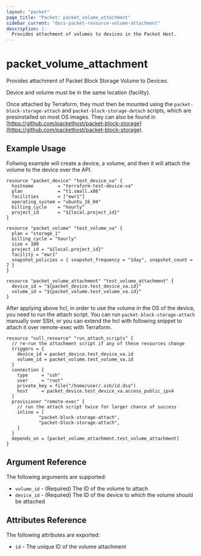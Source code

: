 ```yaml
---
layout: "packet"
page_title: "Packet: packet_volume_attachment"
sidebar_current: "docs-packet-resource-volume-attachment"
description: |-
  Provides attachment of volumes to devices in the Packet Host.
---
```


# packet\_volume\_attachment

Provides attachment of Packet Block Storage Volume to Devices.

Device and volume must be in the same location (facility).

Once attached by Terraform, they must then be mounted using the `packet-block-storage-attach` and `packet-block-storage-detach` scripts, which are presinstalled on most OS images. They can also be found in [https://github.com/packethost/packet-block-storage](https://github.com/packethost/packet-block-storage).

## Example Usage

Follwing example will create a device, a volume, and then it will attach the volume to the device over the API.

```hcl
resource "packet_device" "test_device_va" {
  hostname         = "terraform-test-device-va"
  plan             = "t1.small.x86"
  facilities       = ["ewr1"]
  operating_system = "ubuntu_16_04"
  billing_cycle    = "hourly"
  project_id       = "${local.project_id}"
}

resource "packet_volume" "test_volume_va" {
  plan = "storage_1"
  billing_cycle = "hourly"
  size = 100
  project_id = "${local.project_id}"
  facility = "ewr1"
  snapshot_policies = { snapshot_frequency = "1day", snapshot_count = 7 }
}

resource "packet_volume_attachment" "test_volume_attachment" {
  device_id = "${packet_device.test_device_va.id}"
  volume_id = "${packet_volume.test_volume_va.id}"
}
```

After applying above hcl, in order to use the volume in the OS of the device, you need to run the attach script. You can run `packet-block-storage-attach` manually over SSH, or you can extend the hcl with following snippet to attach it over remote-exec with Terraform.

```hcl
resource "null_resource" "run_attach_scripts" {
  // re-run the attachment script if any of these resources change
  triggers = {
	device_id = packet_device.test_device_va.id
	volume_id = packet_volume.test_volume_va.id
  }
  connection {
    type     = "ssh"
    user     = "root"
    private_key = file("/home/user/.ssh/id.dsa")
    host     = packet_device.test_device_va.access_public_ipv4
  }
  provisioner "remote-exec" {
    // run the attach script twice for larger chance of success
	inline = [
			"packet-block-storage-attach",
			"packet-block-storage-attach",
    ]
  }
  depends_on = [packet_volume_attachment.test_volume_attachment]
}

```

## Argument Reference

The following arguments are supported:

* `volume_id` - (Required) The ID of the volume to attach
* `device_id` - (Required) The ID of the device to which the volume should be attached

## Attributes Reference

The following attributes are exported:

* `id` - The unique ID of the volume attachment
